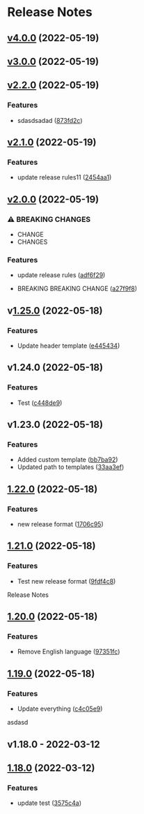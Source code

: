 # Release Notes

## [v4.0.0](https://github.com/jobverplanke/actions-test/compare/v3.0.0...v4.0.0) (2022-05-19)

## [v3.0.0](https://github.com/jobverplanke/actions-test/compare/v2.2.0...v3.0.0) (2022-05-19)

## [v2.2.0](https://github.com/jobverplanke/actions-test/compare/v2.1.0...v2.2.0) (2022-05-19)


### Features

* sdasdsadad ([873fd2c](https://github.com/jobverplanke/actions-test/commit/873fd2c3249fb733c4a3cf03c9e896866dc583ce))

## [v2.1.0]() (2022-05-19)


### Features

* update release rules11 ([2454aa1](https://github.com/jobverplanke/actions-test/commit/2454aa1066dfbd87a078b9f2ade7a9a3d9096e65))

## [v2.0.0]() (2022-05-19)


### ⚠ BREAKING CHANGES

* CHANGE
* CHANGES

### Features

* update release rules ([adf6f29](https://github.com/jobverplanke/actions-test/commit/adf6f29ba501cfd5d4a0c7dacef6607a348c4240))


* BREAKING BREAKING CHANGE ([a27f9f8](https://github.com/jobverplanke/actions-test/commit/a27f9f84ff89c8dcb9080fc313a8811545017bbb))

## v[1.25.0]() (2022-05-18)


### Features

* Update header template ([e445434](https://github.com/jobverplanke/actions-test/commit/e445434c745e3bfb9d87318008784cf6fc7c0920))

## v1.24.0 (2022-05-18)

### Features

* Test ([c448de9](https://github.com/jobverplanke/actions-test/commit/c448de9d76b3762dc3f81cbd17664e1bc6d87c77))

## v1.23.0 (2022-05-18)

### Features

* Added custom template ([bb7ba92](https://github.com/jobverplanke/actions-test/commit/bb7ba92d8166a1e994f8504348ae8ab6f44bc469))
* Updated path to templates ([33aa3ef](https://github.com/jobverplanke/actions-test/commit/33aa3ef5e68a0b1e4f293aed7294da1f972b3f65))

## [1.22.0](https://github.com/jobverplanke/actions-test/compare/v1.21.0...v1.22.0) (2022-05-18)


### Features

* new release format ([1706c95](https://github.com/jobverplanke/actions-test/commit/1706c954e1b2a011e53b6c8e14b69c50ab8835be))

## [1.21.0](https://github.com/jobverplanke/actions-test/compare/v1.20.0...v1.21.0) (2022-05-18)


### Features

* Test new release format ([9fdf4c8](https://github.com/jobverplanke/actions-test/commit/9fdf4c88f0d24cfe78a06120e2ac02cebf67aa96))

Release Notes

## [1.20.0](https://github.com/jobverplanke/actions-test/compare/v1.19.0...v1.20.0) (2022-05-18)


### Features

* Remove English language ([97351fc](https://github.com/jobverplanke/actions-test/commit/97351fce0f850e78ac421054a41102faf196c71d))

## [1.19.0](https://github.com/jobverplanke/actions-test/compare/v1.18.0...v1.19.0) (2022-05-18)


### Features

* Update everything ([c4c05e9](https://github.com/jobverplanke/actions-test/commit/c4c05e9a7edccd5bbf4f6782ca98be93e4885e78))

asdasd

## v1.18.0 - 2022-03-12

## [1.18.0](https://github.com/jobverplanke/actions-test/compare/v1.17.0...v1.18.0) (2022-03-12)

### Features

- update test ([3575c4a](https://github.com/jobverplanke/actions-test/commit/3575c4a11dd286c891fc4a44b52fc0b48f8ecab5))
